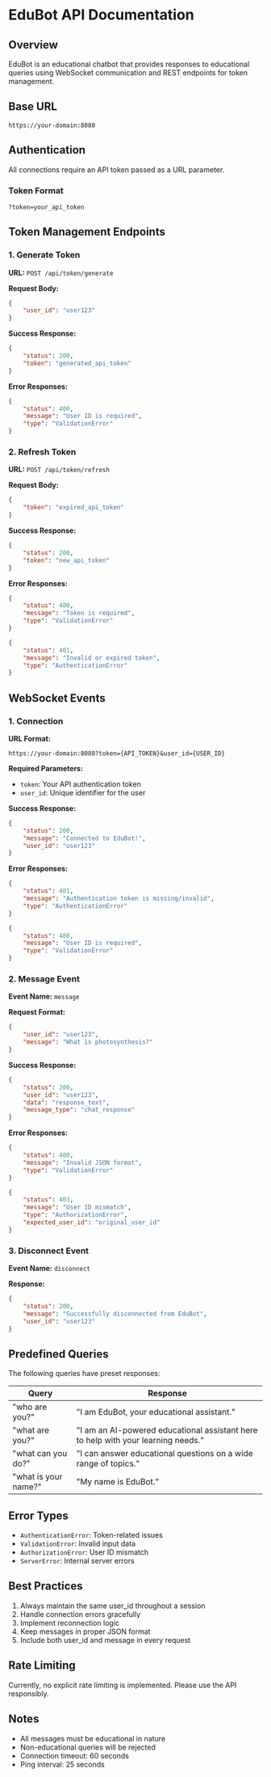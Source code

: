 # EduBot API Documentation

## Overview
EduBot is an educational chatbot that provides responses to educational queries using WebSocket communication and REST endpoints for token management.

## Base URL
```
https://your-domain:8080
```

## Authentication
All connections require an API token passed as a URL parameter.

### Token Format
```
?token=your_api_token
```

## Token Management Endpoints

### 1. Generate Token
**URL:** `POST /api/token/generate`

**Request Body:**
```json
{
    "user_id": "user123"
}
```

**Success Response:**
```json
{
    "status": 200,
    "token": "generated_api_token"
}
```

**Error Responses:**
```json
{
    "status": 400,
    "message": "User ID is required",
    "type": "ValidationError"
}
```

### 2. Refresh Token
**URL:** `POST /api/token/refresh`

**Request Body:**
```json
{
    "token": "expired_api_token"
}
```

**Success Response:**
```json
{
    "status": 200,
    "token": "new_api_token"
}
```

**Error Responses:**
```json
{
    "status": 400,
    "message": "Token is required",
    "type": "ValidationError"
}
```
```json
{
    "status": 401,
    "message": "Invalid or expired token",
    "type": "AuthenticationError"
}
```

## WebSocket Events

### 1. Connection
**URL Format:** 
```
https://your-domain:8080?token={API_TOKEN}&user_id={USER_ID}
```

**Required Parameters:**
- `token`: Your API authentication token
- `user_id`: Unique identifier for the user

**Success Response:**
```json
{
    "status": 200,
    "message": "Connected to EduBot!",
    "user_id": "user123"
}
```

**Error Responses:**
```json
{
    "status": 401,
    "message": "Authentication token is missing/invalid",
    "type": "AuthenticationError"
}
```
```json
{
    "status": 400,
    "message": "User ID is required",
    "type": "ValidationError"
}
```

### 2. Message Event
**Event Name:** `message`

**Request Format:**
```json
{
    "user_id": "user123",
    "message": "What is photosynthesis?"
}
```

**Success Response:**
```json
{
    "status": 200,
    "user_id": "user123",
    "data": "response_text",
    "message_type": "chat_response"
}
```

**Error Responses:**
```json
{
    "status": 400,
    "message": "Invalid JSON format",
    "type": "ValidationError"
}
```
```json
{
    "status": 403,
    "message": "User ID mismatch",
    "type": "AuthorizationError",
    "expected_user_id": "original_user_id"
}
```

### 3. Disconnect Event
**Event Name:** `disconnect`

**Response:**
```json
{
    "status": 200,
    "message": "Successfully disconnected from EduBot",
    "user_id": "user123"
}
```

## Predefined Queries
The following queries have preset responses:

| Query | Response |
|-------|----------|
| "who are you?" | "I am EduBot, your educational assistant." |
| "what are you?" | "I am an AI-powered educational assistant here to help with your learning needs." |
| "what can you do?" | "I can answer educational questions on a wide range of topics." |
| "what is your name?" | "My name is EduBot." |


## Error Types
- `AuthenticationError`: Token-related issues
- `ValidationError`: Invalid input data
- `AuthorizationError`: User ID mismatch
- `ServerError`: Internal server errors

## Best Practices
1. Always maintain the same user_id throughout a session
2. Handle connection errors gracefully
3. Implement reconnection logic
4. Keep messages in proper JSON format
5. Include both user_id and message in every request

## Rate Limiting
Currently, no explicit rate limiting is implemented. Please use the API responsibly.

## Notes
- All messages must be educational in nature
- Non-educational queries will be rejected
- Connection timeout: 60 seconds
- Ping interval: 25 seconds
